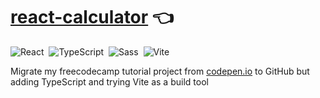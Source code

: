 # [react-calculator](https://ninelka.github.io/react-calculator/) :point_left:

![React](https://img.shields.io/badge/-React-05122A?style=flat&logo=react)&nbsp;
![TypeScript](https://img.shields.io/badge/-TypeScript-05122A?style=flat&logo=typescript)&nbsp;
![Sass](https://img.shields.io/badge/-Sass-05122A?style=flat&logo=Sass)&nbsp;
![Vite](https://img.shields.io/badge/-Vite-05122A?style=flat&logo=vite)&nbsp;

Migrate my freecodecamp tutorial project from [codepen.io](https://codepen.io/Ninelka/pen/XWjQZed) to GitHub but adding TypeScript and trying Vite as a build tool

